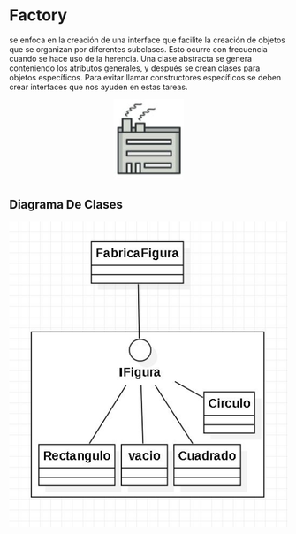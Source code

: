 # Factory

se enfoca en la creación de una interface que facilite la creación de objetos que se organizan por diferentes subclases. Esto ocurre con frecuencia cuando se hace uso de la herencia. Una clase abstracta se genera conteniendo los atributos generales, y después se crean clases para objetos específicos. Para evitar llamar constructores específicos se deben crear interfaces que nos ayuden en estas tareas.

<p align="center">
  <img src="documentation/factory.jpg">
</p>

## Diagrama De Clases

<p align="center">
  <img src="documentation/diagrama-clases.jpg">
</p>

